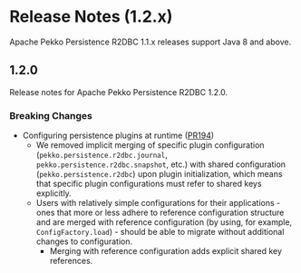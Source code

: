 # Release Notes (1.2.x)

Apache Pekko Persistence R2DBC 1.1.x releases support Java 8 and above.

## 1.2.0

Release notes for Apache Pekko Persistence R2DBC 1.2.0.

### Breaking Changes

* Configuring persistence plugins at runtime ([PR194](https://github.com/apache/pekko-persistence-r2dbc/pull/194))
  * We removed implicit merging of specific plugin configuration (`pekko.persistence.r2dbc.journal`, `pekko.persistence.r2dbc.snapshot`, etc.) with shared configuration (`pekko.persistence.r2dbc`) upon plugin initialization, which means that specific plugin configurations must refer to shared keys explicitly.
  * Users with relatively simple configurations for their applications - ones that more or less adhere to reference configuration structure and are merged with reference configuration (by using, for example, `ConfigFactory.load`) - should be able to migrate without additional changes to configuration.
    * Merging with reference configuration adds explicit shared key references.
